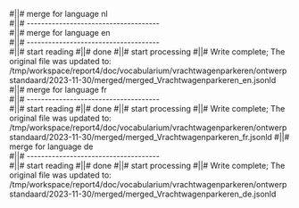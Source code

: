 #||# merge for language nl   
#||# -------------------------------------  
#||# merge for language en   
#||# -------------------------------------  
#||# start reading
#||# done
#||# start processing
#||# Write complete; The original file was updated to: /tmp/workspace/report4/doc/vocabularium/vrachtwagenparkeren/ontwerpstandaard/2023-11-30/merged/merged_Vrachtwagenparkeren_en.jsonld
#||# merge for language fr   
#||# -------------------------------------  
#||# start reading
#||# done
#||# start processing
#||# Write complete; The original file was updated to: /tmp/workspace/report4/doc/vocabularium/vrachtwagenparkeren/ontwerpstandaard/2023-11-30/merged/merged_Vrachtwagenparkeren_fr.jsonld
#||# merge for language de   
#||# -------------------------------------  
#||# start reading
#||# done
#||# start processing
#||# Write complete; The original file was updated to: /tmp/workspace/report4/doc/vocabularium/vrachtwagenparkeren/ontwerpstandaard/2023-11-30/merged/merged_Vrachtwagenparkeren_de.jsonld
